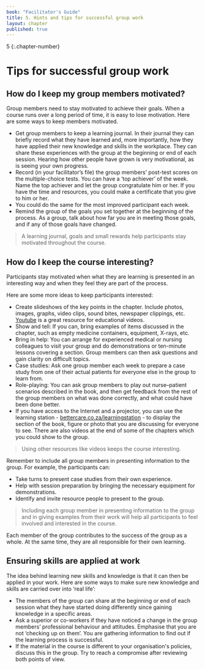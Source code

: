 ```yaml
---
book: "Facilitator's Guide"
title: 5. Hints and tips for successful group work
layout: chapter
published: true
---
```


5
{:.chapter-number}

# Tips for successful group work

## How do I keep my group members motivated?

Group members need to stay motivated to achieve their goals. When a course runs over a long period of time, it is easy to lose motivation. Here are some ways to keep members motivated.
 
* Get group members to keep a learning journal. In their journal they can briefly record what they have learned and, more importantly, how they have applied their new knowledge and skills in the workplace. They can share these experiences with the group at the beginning or end of each session. Hearing how other people have grown is very motivational, as is seeing your own progress. 
* Record (in your facilitator’s file) the group members’ post-test scores on the multiple-choice tests. You can have a ‘top achiever’ of the week. Name the top achiever and let the group congratulate him or her. If you have the time and resources, you could make a certificate that you give to him or her. 
* You could do the same for the most improved participant each week.
* Remind the group of the goals you set together at the beginning of the process. As a group, talk about how far you are in meeting those goals, and if any of those goals have changed. 

> A learning journal, goals and small rewards help participants stay motivated throughout the course.

## How do I keep the course interesting?

Participants stay motivated when what they are learning is presented in an interesting way and when they feel they are part of the process. 

Here are some more ideas to keep participants interested: 

* Create slideshows of the key points in the chapter. Include photos, images, graphs, video clips, sound bites, newspaper clippings, etc. [Youtube](https://www.youtube.com/) is a great resource for educational videos.
* Show and tell: If you can, bring examples of items discussed in the chapter, such as empty medicine containers, equipment, X-rays, etc.
* Bring in help: You can arrange for experienced medical or nursing colleagues to visit your group and do demonstrations or ten-minute lessons covering a section. Group members can then ask questions and gain clarity on difficult topics.
* Case studies: Ask one group member each week to prepare a case study from one of their actual patients for everyone else in the group to learn from.
* Role-playing: You can ask group members to play out nurse–patient scenarios described in the book, and then get feedback from the rest of the group members on what was done 	correctly, and what could have been done better.
* If you have access to the Internet and a projector, you can use the learning station -  [bettercare.co.za/learningstation](https://www.bettercare.co.za/learningstation/) - to display the section of the book, figure or photo that you are discussing for everyone to see. There are also videos at the end of some of the chapters which you could show to the group.
	
> Using other resources like videos keeps the course interesting.

Remember to include all group members in presenting information to the group. For example, the participants can:

* Take turns to present case studies from their own experience.
* Help with session preparation by bringing the necessary equipment for demonstrations.
* Identify and invite resource people to present to the group. 

> Including each group member in presenting information to the group and in giving examples from their work will help all participants to feel involved and interested in the course.

Each member of the group contributes to the success of the group as a whole. At the same time, they are all responsible for their own learning.

## Ensuring skills are applied at work

The idea behind learning new skills and knowledge is that it can then be applied in your work. Here are some ways to make sure new knowledge and skills are carried over into ‘real life’:

* The members of the group can share at the beginning or end of each session what they have started doing differently since gaining knowledge in a specific areas.
* Ask a superior or co-workers if they have noticed a change in the group members’ professional behaviour and attitudes. Emphasise that you are not ‘checking up on them’. You are gathering information to find out if the learning process is successful. 
* If the material in the course is different to your organisation's policies, discuss this in the group. Try to reach a compromise after reviewing both points of view.